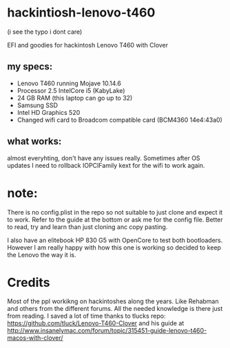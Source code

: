 # hackintiosh-lenovo-t460
(i see the typo i dont care)

EFI and goodies for hackintosh Lenovo T460 with Clover 


## my specs:
- Lenovo T460 running Mojave 10.14.6
- Processor 2.5 IntelCore i5 (KabyLake)
- 24 GB RAM (this laptop can go up to 32)
- Samsung SSD 
- Intel HD Graphics 520
- Changed wifi card to Broadcom compatible card (BCM4360 14e4:43a0)

## what works:
almost everyhting, don't have any issues really. Sometimes after OS updates I need to rollback IOPCIFamily kext for the wifi to work again.

# note:
There is no config.plist in the repo so not suitable to just clone and expect it to work. Refer to the guide at the bottom or ask me for the config file. Better to read, try and learn than just cloning anc copy pasting.

I also have an elitebook HP 830 G5 with OpenCore to test both bootloaders. However I am really happy with how this one is working so decided to keep the Lenovo the way it is. 

# Credits
Most of the ppl workikng on hackintoshes along the years. Like Rehabman and others from the different forums. All the needed knowledge is there just from reading. I saved a lot of time thanks to tlucks repo: https://github.com/tluck/Lenovo-T460-Clover and his guide at http://www.insanelymac.com/forum/topic/315451-guide-lenovo-t460-macos-with-clover/
